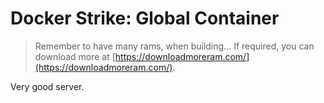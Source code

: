 # Docker Strike: Global Container
> Remember to have many rams, when building... If required, you can download more at [https://downloadmoreram.com/](https://downloadmoreram.com/).

Very good server.
